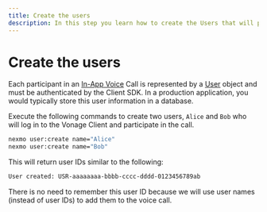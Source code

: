```yaml
---
title: Create the users
description: In this step you learn how to create the Users that will participate in the In-App Voice Call.
---
```


# Create the users

Each participant in an [In-App Voice](/client-sdk/in-app-voice/overview) Call is represented by a [User](/conversation/concepts/user) object and must be authenticated by the Client SDK. In a production application, you would typically store this user information in a database.

Execute the following commands to create two users, `Alice` and `Bob` who will log in to the Vonage Client and participate in the call.

```bash
nexmo user:create name="Alice"
nexmo user:create name="Bob"
```

This will return user IDs similar to the following:

```sh
User created: USR-aaaaaaaa-bbbb-cccc-dddd-0123456789ab
```

There is no need to remember this user ID because we will use user names (instead of user IDs) to add them to the voice call.
